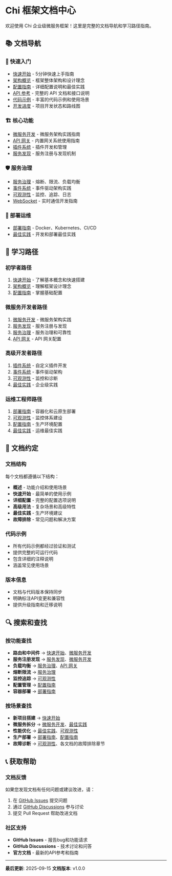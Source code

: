 # Chi 框架文档中心

欢迎使用 Chi 企业级微服务框架！这里是完整的文档导航和学习路径指南。

## 📚 文档导航

### 🚀 快速入门
- [快速开始](./quickstart.md) - 5分钟快速上手指南
- [架构概览](./architecture.md) - 框架整体架构和设计理念
- [配置指南](./configuration.md) - 详细配置说明和最佳实践
- [API 参考](./api-reference.md) - 完整的 API 文档和接口说明
- [代码示例](./examples.md) - 丰富的代码示例和使用场景
- [开发进度](./development-progress.md) - 项目开发状态和路线图

### 🏗️ 核心功能
- [微服务开发](./microservices.md) - 微服务架构实践指南
- [API 网关](./gateway.md) - 内置网关系统使用指南
- [插件系统](./plugins.md) - 插件开发和管理
- [服务发现](./service-discovery.md) - 服务注册与发现机制

### 🛡️ 服务治理
- [服务治理](./governance.md) - 熔断、限流、负载均衡
- [事件系统](./events.md) - 事件驱动架构实践
- [可观测性](./observability.md) - 监控、追踪、日志
- [WebSocket](./websocket.md) - 实时通信开发指南

### 🚀 部署运维
- [部署指南](./deployment.md) - Docker、Kubernetes、CI/CD
- [最佳实践](./best-practices.md) - 开发和部署最佳实践

## 🎯 学习路径

### 初学者路径
1. [快速开始](./quickstart.md) - 了解基本概念和快速搭建
2. [架构概览](./architecture.md) - 理解框架设计理念
3. [配置指南](./configuration.md) - 掌握基础配置

### 微服务开发者路径
1. [微服务开发](./microservices.md) - 微服务架构实践
2. [服务发现](./service-discovery.md) - 服务注册与发现
3. [服务治理](./governance.md) - 服务治理和可靠性
4. [API 网关](./gateway.md) - API 网关配置

### 高级开发者路径
1. [插件系统](./plugins.md) - 自定义插件开发
2. [事件系统](./events.md) - 事件驱动架构
3. [可观测性](./observability.md) - 监控和诊断
4. [最佳实践](./best-practices.md) - 企业级实践

### 运维工程师路径
1. [部署指南](./deployment.md) - 容器化和云原生部署
2. [可观测性](./observability.md) - 监控体系建设
3. [配置指南](./configuration.md) - 生产环境配置
4. [最佳实践](./best-practices.md) - 运维最佳实践

## 📖 文档约定

### 文档结构
每个文档都遵循以下结构：
- **概述** - 功能介绍和使用场景
- **快速开始** - 最简单的使用示例
- **详细配置** - 完整的配置选项说明
- **高级用法** - 复杂场景和高级特性
- **最佳实践** - 生产环境建议
- **故障排除** - 常见问题和解决方案

### 代码示例
- 所有代码示例都经过验证和测试
- 提供完整的可运行代码
- 包含详细的注释说明
- 涵盖常见使用场景

### 版本信息
- 文档与代码版本保持同步
- 明确标注API变更和兼容性
- 提供升级指南和迁移说明

## 🔍 搜索和查找

### 按功能查找
- **路由和中间件** → [快速开始](./quickstart.md)、[微服务开发](./microservices.md)
- **服务注册发现** → [服务发现](./service-discovery.md)、[微服务开发](./microservices.md)
- **负载均衡** → [服务治理](./governance.md)、[API 网关](./gateway.md)
- **熔断限流** → [服务治理](./governance.md)
- **监控追踪** → [可观测性](./observability.md)
- **配置管理** → [配置指南](./configuration.md)
- **容器部署** → [部署指南](./deployment.md)

### 按场景查找
- **新项目搭建** → [快速开始](./quickstart.md)
- **微服务拆分** → [微服务开发](./microservices.md)、[最佳实践](./best-practices.md)
- **性能优化** → [最佳实践](./best-practices.md)、[可观测性](./observability.md)
- **生产部署** → [部署指南](./deployment.md)、[配置指南](./configuration.md)
- **故障诊断** → [可观测性](./observability.md)、各文档的故障排除章节

## 📞 获取帮助

### 文档反馈
如果您发现文档有任何问题或建议改进，请：
1. 在 [GitHub Issues](https://github.com/your-org/basic/issues) 提交问题
2. 通过 [GitHub Discussions](https://github.com/your-org/basic/discussions) 参与讨论
3. 提交 Pull Request 帮助改进文档

### 社区支持
- **GitHub Issues** - 报告bug和功能请求
- **GitHub Discussions** - 技术讨论和问答
- **官方文档** - 最新的API参考和指南

---

**最后更新**: 2025-09-15
**文档版本**: v1.0.0